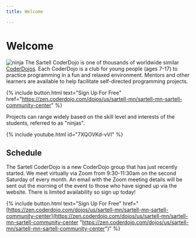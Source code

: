 ```yaml
---
title: Welcome

---
```

# Welcome

![ninja](/img/CD-Character-Female-2-4.png#right)
The Sartell CoderDojo is one of thousands of worldwide similar [CoderDojos](https://coderdojo.com/).
Each CoderDojo is a club for young people (ages 7-17) to practice programming in a fun and relaxed
environment. Mentors and other learners are available to help facilitate self-directed programming projects.

{% include button.html text="Sign Up For Free" href="https://zen.coderdojo.com/dojos/us/sartell-mn/sartell-mn-sartell-community-center" %}

Projects can range widely based on the skill level and interests of the students, referred to as "ninjas".

{% include youtube.html id="7XQOVKd-vVI" %}

## Schedule

The Sartell CoderDojo is a new CoderDojo group that has just recently started. We meet virtually via Zoom from 9:30-11:30am on the second Saturday of every month. An email with the Zoom meeting details will be sent out the morning of the event to those who have signed up via the website. There is limited availability so sign up today!

{% include button.html text="Sign Up For Free" href="[https://zen.coderdojo.com/dojos/us/sartell-mn/sartell-mn-sartell-community-center](https://zen.coderdojo.com/dojos/us/sartell-mn/sartell-mn-sartell-community-center "https://zen.coderdojo.com/dojos/us/sartell-mn/sartell-mn-sartell-community-center")" %}